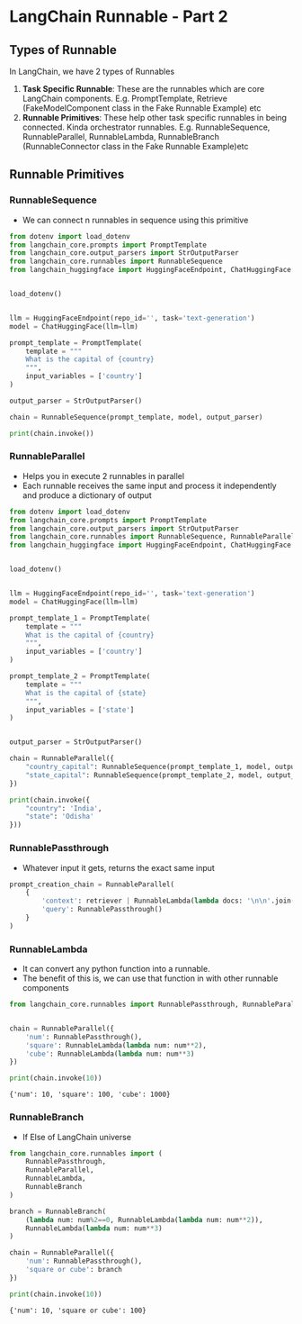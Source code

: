 # LangChain Runnable - Part 2

## Types of Runnable

In LangChain, we have 2 types of Runnables

1. **Task Specific Runnable**: These are the runnables which are core LangChain components. E.g. PromptTemplate, Retrieve (FakeModelComponent class in the Fake Runnable Example) etc
2. **Runnable Primitives**: These help other task specific runnables in being connected. Kinda orchestrator runnables. E.g. RunnableSequence, RunnableParallel, RunnableLambda, RunnableBranch (RunnableConnector class in the Fake Runnable Example)etc

## Runnable Primitives

### RunnableSequence

- We can connect n runnables in sequence using this primitive

```python
from dotenv import load_dotenv
from langchain_core.prompts import PromptTemplate
from langchain_core.output_parsers import StrOutputParser
from langchain_core.runnables import RunnableSequence
from langchain_huggingface import HuggingFaceEndpoint, ChatHuggingFace


load_dotenv()


llm = HuggingFaceEndpoint(repo_id='', task='text-generation')
model = ChatHuggingFace(llm=llm)

prompt_template = PromptTemplate(
    template = """
    What is the capital of {country}
    """,
    input_variables = ['country']
)

output_parser = StrOutputParser()

chain = RunnableSequence(prompt_template, model, output_parser)

print(chain.invoke())
```

### RunnableParallel

- Helps you in execute 2 runnables in parallel
- Each runnable receives the same input and process it independently and produce a dictionary of output

```python
from dotenv import load_dotenv
from langchain_core.prompts import PromptTemplate
from langchain_core.output_parsers import StrOutputParser
from langchain_core.runnables import RunnableSequence, RunnableParallel
from langchain_huggingface import HuggingFaceEndpoint, ChatHuggingFace


load_dotenv()


llm = HuggingFaceEndpoint(repo_id='', task='text-generation')
model = ChatHuggingFace(llm=llm)

prompt_template_1 = PromptTemplate(
    template = """
    What is the capital of {country}
    """,
    input_variables = ['country']
)

prompt_template_2 = PromptTemplate(
    template = """
    What is the capital of {state}
    """,
    input_variables = ['state']
)


output_parser = StrOutputParser()

chain = RunnableParallel({
    "country_capital": RunnableSequence(prompt_template_1, model, output_parser),
    "state_capital": RunnableSequence(prompt_template_2, model, output_parser)
})

print(chain.invoke({
    "country": 'India',
    "state": 'Odisha'
}))
```

### RunnablePassthrough

- Whatever input it gets, returns the exact same input

```python
prompt_creation_chain = RunnableParallel(
    {
        'context': retriever | RunnableLambda(lambda docs: '\n\n'.join( [ doc.page_content for doc in docs ] )),
        'query': RunnablePassthrough()
    }
)
```

### RunnableLambda

- It can convert any python function into a runnable.
- The benefit of this is, we can use that function in with other runnable components

```python
from langchain_core.runnables import RunnablePassthrough, RunnableParallel, RunnableLambda


chain = RunnableParallel({
    'num': RunnablePassthrough(),
    'square': RunnableLambda(lambda num: num**2),
    'cube': RunnableLambda(lambda num: num**3)
})

print(chain.invoke(10))
```

    {'num': 10, 'square': 100, 'cube': 1000}

### RunnableBranch

- If Else of LangChain universe

```python
from langchain_core.runnables import (
    RunnablePassthrough,
    RunnableParallel,
    RunnableLambda,
    RunnableBranch
)

branch = RunnableBranch(
    (lambda num: num%2==0, RunnableLambda(lambda num: num**2)),
    RunnableLambda(lambda num: num**3)
)

chain = RunnableParallel({
    'num': RunnablePassthrough(),
    'square or cube': branch
})

print(chain.invoke(10))
```

    {'num': 10, 'square or cube': 100}
